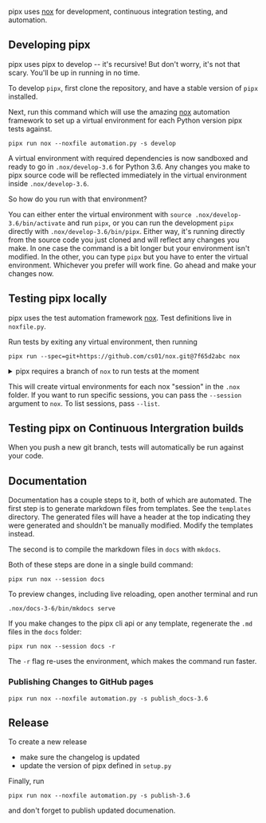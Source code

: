 pipx uses [nox](https://pypi.org/project/nox/) for development, continuous integration testing, and automation.

## Developing pipx

pipx uses pipx to develop -- it's recursive! But don't worry, it's not that scary. You'll be up in running in no time.

To develop `pipx`, first clone the repository, and have a stable version of `pipx` installed.

Next, run this command which will use the amazing [nox](https://github.com/theacodes/nox) automation framework to set up a virtual environment for each Python version pipx tests against.
```
pipx run nox --noxfile automation.py -s develop
```

A virtual environment with required dependencies is now sandboxed and ready to go in `.nox/develop-3.6` for Python 3.6. Any changes you make to pipx source code will be reflected immediately in the virtual environment inside `.nox/develop-3.6`.

So how do you run with that environment?

You can  either enter the virtual environment with `source .nox/develop-3.6/bin/activate` and run `pipx`, or you can run the development `pipx` directly with `.nox/develop-3.6/bin/pipx`. Either way, it's running directly from the source code you just cloned and will reflect any changes you make. In one case the command is a bit longer but your environment isn't modified. In the other, you can type `pipx` but you have to enter the virtual environment. Whichever you prefer will work fine. Go ahead and make your changes now.

## Testing pipx locally
pipx uses the test automation framework [nox](https://github.com/theacodes/nox). Test definitions live in `noxfile.py`.

Run tests by exiting any virtual environment, then running
```
pipx run --spec=git+https://github.com/cs01/nox.git@7f65d2abc nox
```

<details markdown="1">
<summary>pipx requires a branch of <code>nox</code> to run tests at the moment</summary>
For tests to work, pipx requires nox to create virtual environments with venv. nox currently uses virtualenv. pipx uses a fork of nox at https://github.com/cs01/nox on the branch cs01/use-venv until this is fixed in nox. See https://github.com/theacodes/nox/issues/199
</details>

This will create virtual environments for each nox "session" in the `.nox` folder. If you want to run specific sessions, you can pass the `--session` argument to `nox`. To list sessions, pass `--list`.

## Testing pipx on Continuous Intergration builds
When you push a new git branch, tests will automatically be run against your code.

## Documentation

Documentation has a couple steps to it, both of which are automated. The first step is to generate markdown files from templates. See the `templates` directory. The generated files will have a header at the top indicating they were generated and shouldn't be manually modified. Modify the templates instead.

The second is to compile the markdown files in `docs` with `mkdocs`.

Both of these steps are done in a single build command:
```
pipx run nox --session docs
```

To preview changes, including live reloading, open another terminal and run
```
.nox/docs-3-6/bin/mkdocs serve
```

If you make changes to the pipx cli api or any template, regenerate the `.md` files in the `docs` folder:
```
pipx run nox --session docs -r
```

The `-r` flag re-uses the environment, which makes the command run faster.

### Publishing Changes to GitHub pages
```
pipx run nox --noxfile automation.py -s publish_docs-3.6
```

## Release
To create a new release
* make sure the changelog is updated
* update the version of pipx defined in `setup.py`

Finally, run
```
pipx run nox --noxfile automation.py -s publish-3.6
```
and don't forget to publish updated documenation.
